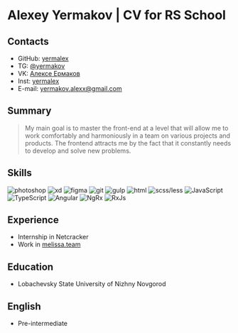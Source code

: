 # Alexey Yermakov | CV for RS School

## Contacts
* GitHub: [yermalex](https://github.com/yermalex)
* TG: [@yermakov](https://t.me/yermakov)
* VK: [Алексе Ермаков](https://vk.com/yermakov)
* Inst: [yermalex](https://www.instagram.com/yermalex)
* E-mail: yermakov.alexx@gmail.com

## Summary
> My main goal is to master the front-end at a level that will allow me to work comfortably and harmoniously in a team on various projects and products.
The frontend attracts me by the fact that it constantly needs to develop and solve new problems.

## Skills
![photoshop](https://img.shields.io/badge/-photoshop-090909?style=for-the-badge&logo=photoshop&logoColor-ffffff) ![xd](https://img.shields.io/badge/-xd-090909?style=for-the-badge&logo=adobe-xd&logoColor-ffffff) ![figma](https://img.shields.io/badge/-figma-090909?style=for-the-badge&logo=figma&logoColor-ffffff) 
![git](https://img.shields.io/badge/-git-090909?style=for-the-badge&logo=git&logoColor-ffffff) ![gulp](https://img.shields.io/badge/-gulp-090909?style=for-the-badge&logo=gulp&logoColor-ffffff) 
![html](https://img.shields.io/badge/-html-090909?style=for-the-badge&logo=HTML-5&logoColor-ffffff) ![scss/less](https://img.shields.io/badge/-scss/less-090909?style=for-the-badge&logo=sass&logoColor-ffffff)
![JavaScript](https://img.shields.io/badge/-JavaScript-090909?style=for-the-badge&logo=JavaScript&logoColor-ffffff) ![TypeScript](https://img.shields.io/badge/-TypeScript-090909?style=for-the-badge&logo=typescript&logoColor-ffffff)
![Angular](https://img.shields.io/badge/-Angular-090909?style=for-the-badge&logo=Angular&logoColor-ffffff) ![NgRx](https://img.shields.io/badge/-NgRx-090909?style=for-the-badge&logo=NgRx&logoColor-ffffff) ![RxJs](https://img.shields.io/badge/-RxJs-090909?style=for-the-badge&logo=RxJs&logoColor-ffffff)

## Experience
* Internship in Netcracker
* Work in [melissa.team](https://melissa.team/)

## Education
* Lobachevsky State University of Nizhny Novgorod

## English
* Pre-intermediate